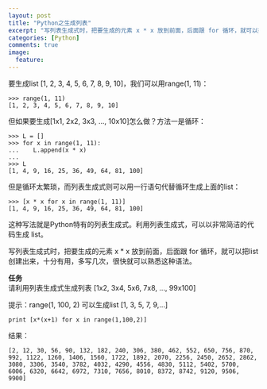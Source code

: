 ```yaml
---
layout: post
title: "Python之生成列表"
excerpt: "写列表生成式时，把要生成的元素 x * x 放到前面，后面跟 for 循环，就可以把list创建出来，十分有用，多写几次，很快就可以熟悉这种语法。"
categories: [Python]
comments: true
image:
  feature:
---
```

要生成list [1, 2, 3, 4, 5, 6, 7, 8, 9, 10]，我们可以用range(1, 11)：

    >>> range(1, 11)
    [1, 2, 3, 4, 5, 6, 7, 8, 9, 10]
但如果要生成[1x1, 2x2, 3x3, ..., 10x10]怎么做？方法一是循环：

    >>> L = []
    >>> for x in range(1, 11):
    ...    L.append(x * x)
    ...
    >>> L
    [1, 4, 9, 16, 25, 36, 49, 64, 81, 100]
但是循环太繁琐，而列表生成式则可以用一行语句代替循环生成上面的list：

    >>> [x * x for x in range(1, 11)]
    [1, 4, 9, 16, 25, 36, 49, 64, 81, 100]
这种写法就是Python特有的列表生成式。利用列表生成式，可以以非常简洁的代码生成 list。

写列表生成式时，把要生成的元素 x * x 放到前面，后面跟 for 循环，就可以把list创建出来，十分有用，多写几次，很快就可以熟悉这种语法。

**任务**  
请利用列表生成式生成列表 [1x2, 3x4, 5x6, 7x8, ..., 99x100]

提示：range(1, 100, 2) 可以生成list [1, 3, 5, 7, 9,...]  

    print [x*(x+1) for x in range(1,100,2)]

结果：  

    [2, 12, 30, 56, 90, 132, 182, 240, 306, 380, 462, 552, 650, 756, 870, 992, 1122, 1260, 1406, 1560, 1722, 1892, 2070, 2256, 2450, 2652, 2862, 3080, 3306, 3540, 3782, 4032, 4290, 4556, 4830, 5112, 5402, 5700, 6006, 6320, 6642, 6972, 7310, 7656, 8010, 8372, 8742, 9120, 9506, 9900]
